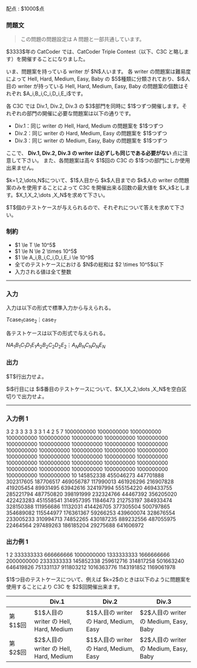 
<div>

<span>

<span>

<p>
配点 : $1000$点
</p>

<div>

<section>

### **問題文**

<blockquote>

<p>
この問題の問題設定は A 問題と一部共通しています。
</p>

</blockquote>

<p>
$3333$年の CatCoder では、CatCoder Triple Contest（以下、C3C と略します）を開催することになりました。
</p>

<p>
いま、問題案を持っている writer が $N$人います。
各 writer の問題案は難易度によって Hell, Hard, Medium, Easy, Baby の $5$種類に分類されており、$i$人目の writer が持っている Hell, Hard, Medium, Easy, Baby の問題案の個数はそれぞれ $A_i,B_i,C_i,D_i,E_i$です。
</p>

<p>
各 C3C では Div.1, Div.2, Div.3 の $3$部門を同時に $1$つずつ開催します。それぞれの部門の開催に必要な問題案は以下の通りです。
</p>

<ul>

<li>
Div.1：同じ writer の Hell, Hard, Medium の問題案を $1$つずつ
</li>

<li>
Div.2：同じ writer の Hard, Medium, Easy の問題案を $1$つずつ
</li>

<li>
Div.3：同じ writer の Medium, Easy, Baby の問題案を $1$つずつ
</li>

</ul>

<p>
ここで、
<strong>
Div.1, Div.2, Div.3 の writer は必ずしも同じである必要がない
</strong>
点に注意して下さい。
また、各問題案は高々 $1$回の C3C の $1$つの部門にしか使用出来ません。
</p>

<p>
$k=1,2,\dots,N$について、$1$人目から $k$人目までの $k$人の writer の問題案のみを使用することによって C3C を開催出来る回数の最大値を $X_k$とします。$X_1,X_2,\dots ,X_N$を求めて下さい。
</p>

<p>
$T$個のテストケースが与えられるので、それぞれについて答えを求めて下さい。
</p>

</section>

</div>

<div>

<section>

### **制約**

<ul>

<li>
$1 \le T \le 10^5$
</li>

<li>
$1 \le N \le 2 \times 10^5$
</li>

<li>
$1 \le A_i,B_i,C_i,D_i,E_i \le 10^9$
</li>

<li>
全てのテストケースにおける $N$の総和は $2 \times 10^5$以下
</li>

<li>
入力される値は全て整数
</li>

</ul>

</section>

</div>

---

<div>

<div>

<section>

### **入力**

<p>
入力は以下の形式で標準入力から与えられる。
</p>

<div>

$T$$\text{case}_1$$\text{case}_2$$\vdots$$\text{case}_T$
</div>

<p>
各テストケースは以下の形式で与えられる。
</p>

<div>

$N$$A_1$$B_1$$C_1$$D_1$$E_1$$A_2$$B_2$$C_2$$D_2$$E_2$$\vdots$$A_N$$B_N$$C_N$$D_N$$E_N$
</div>

</section>

</div>

<div>

<section>

### **出力**

<p>
$T$行出力せよ。
</p>

<p>
$i$行目には $i$番目のテストケースについて、$X_1,X_2,\dots ,X_N$を空白区切りで出力せよ。
</p>

</section>

</div>

</div>

---

<div>

<section>

### **入力例 1**

<div>

3
2
3 3 3 3 3
3 1 4 2 5
7
1000000000 1000000000 1000000000 1000000000 1000000000
1000000000 1000000000 1000000000 1000000000 1000000000
1000000000 1000000000 1000000000 1000000000 1000000000
1000000000 1000000000 1000000000 1000000000 1000000000
1000000000 1000000000 1000000000 1000000000 1000000000
1000000000 1000000000 1000000000 1000000000 1000000000
1000000000 1000000000 1000000000 1000000000 1000000000
10
145852338 455046273 447701888 302317605 187706517
469056787 117990013 461926296 216907828 419205454
89931495 63942616 324197994 555154220 469433755
285221794 487750820 398191999 232324766 44467392
356205020 422423283 451558541 314957395 11846473
212753197 384933474 328150388 111956686 11132031
414426705 377305504 500797865 354689082 115544977
176361367 59266253 439600074 328676554 233005233
310994713 74852265 430187235 889232556 487055975
22464564 297489263 186185204 29275688 641606972

</div>

</section>

</div>

<div>

<section>

### **出力例 1**

<div>

1 2
333333333 666666666 1000000000 1333333333 1666666666 2000000000 2333333333
145852338 259612716 314817258 501663240 646419826 751331137 911803212 1016363776 1143191852 1169061978

</div>

<p>
$1$つ目のテストケースについて、例えば $k=2$のときは以下のように問題案を使用することにより C3C を $2$回開催出来ます。
</p>

<table>

<thead>

<tr>

<th>

</th>

<th>
Div.1
</th>

<th>
Div.2
</th>

<th>
Div.3
</th>

</tr>

</thead>

<tbody>

<tr>

<td>
第 $1$回
</td>

<td>
$1$人目の writer の Hell, Hard, Medium
</td>

<td>
$1$人目の writer の Hard, Medium, Easy
</td>

<td>
$2$人目の writer の Medium, Easy, Baby
</td>

</tr>

<tr>

<td>
第 $2$回
</td>

<td>
$2$人目の writer の Hell, Hard, Medium
</td>

<td>
$1$人目の writer の Hard, Medium, Easy
</td>

<td>
$2$人目の writer の Medium, Easy, Baby
</td>

</tr>

</tbody>

</table>

</section>

</div>

</span>

</span>

</div>
